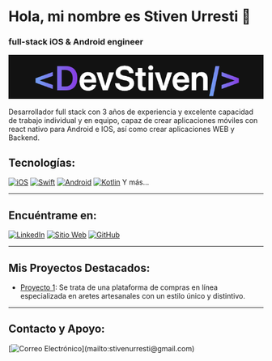 # Hola, mi nombre es Stiven Urresti 👋
### full-stack iOS & Android engineer

![Stiven Urresti](https://raw.githubusercontent.com/StivenUrresti/StivenUrresti/edf1a7b15e64ac475268b93a47d432df868bebf1/Captura%20de%20pantalla%202024-04-08%20a%20la(s)%2012.20.39%E2%80%AFp.%C2%A0m..png)

Desarrollador full stack con 3 años de experiencia y excelente capacidad de trabajo individual y en equipo, capaz de crear aplicaciones móviles con react nativo para Android e IOS, así como crear aplicaciones WEB y Backend.

## Tecnologías:

[![iOS](https://img.shields.io/badge/iOS-999999?style=for-the-badge&logo=apple&logoColor=white&labelColor=101010)]()
[![Swift](https://img.shields.io/badge/Swift-FA7343?style=for-the-badge&logo=swift&logoColor=white&labelColor=101010)]()
[![Android](https://img.shields.io/badge/Android-3DDC84?style=for-the-badge&logo=android&logoColor=white&labelColor=101010)]()
[![Kotlin](https://img.shields.io/badge/Kotlin-0095D5?style=for-the-badge&logo=kotlin&logoColor=white&labelColor=101010)]()
Y más...

---

## Encuéntrame en:

[![LinkedIn](https://img.shields.io/badge/LinkedIn-Stiven_Urresti-0077B5?style=for-the-badge&logo=linkedin&logoColor=white&labelColor=101010)](https://www.linkedin.com/in/stiven-urresti-63a982250/)
[![Sitio Web](https://img.shields.io/badge/Sitio_Web-Porfolio_Stiven_Urresti-9cf?style=for-the-badge&labelColor=101010)](https://porfolio-devstiven.netlify.app/)
[![GitHub](https://img.shields.io/badge/GitHub-StivenUrresti-181717?style=for-the-badge&logo=github&logoColor=white&labelColor=101010)](https://github.com/StivenUrresti)


---

## Mis Proyectos Destacados:

- [Proyecto 1](https://www.bosquecreativo.com): Se trata de una plataforma de compras en línea especializada en aretes artesanales con un estilo único y distintivo.

---

## Contacto y Apoyo:

[![Correo Electrónico](https://img.shields.io/badge/stivenurresti@gmail.com-correo_personal_(respuesta_lenta)-D14836?style=for-the-badge&logo=gmail&logoColor=white&labelColor=101010)](mailto:stivenurresti@gmail.com)

